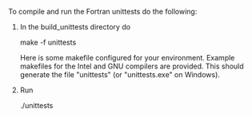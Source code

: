 To compile and run the Fortran unittests do the following:

1. In the build_unittests directory do

    make -f <Makefile> unittests

   Here <Makefile> is some makefile configured for your environment.
   Example makefiles for the Intel and GNU compilers are provided. This should
   generate the file "unittests" (or "unittests.exe" on Windows).

2. Run

    ./unittests
